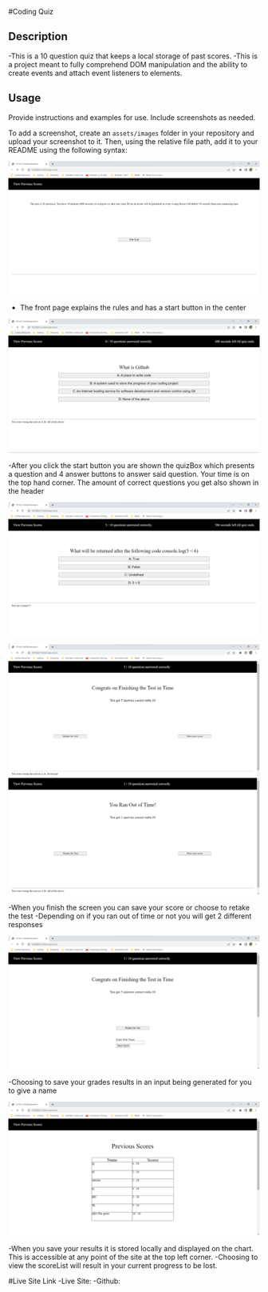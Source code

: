 #Coding Quiz

## Description

-This is a 10 question quiz that keeps a local storage of past scores. 
-This is a project meant to fully comprehend DOM manipulation and the ability to create events and attach event listeners to elements.


## Usage

Provide instructions and examples for use. Include screenshots as needed.

To add a screenshot, create an `assets/images` folder in your repository and upload your screenshot to it. Then, using the relative file path, add it to your README using the following syntax:

![shows the main page of quiz](./assets/pics/start.png)

- The front page explains the rules and has a start button in the center

![shows the quizbox which has questions and buttons to choose answers](./assets/pics/full-quizbox.png)

-After you click the start button you are shown the quizBox which presents a question and 4 answer buttons to answer said question. Your time is on the top hand corner. The amount of correct questions you get also shown in the header

![shows the quizbox updating the score as you continue the quiz](./assets/pics/full-quizbox-3.png)

![end screen when you finish on time](./assets/pics/end.png)
![end screen when you run out of time](./assets/pics/timeout.png)

-When you finish the screen you can save your score or choose to retake the test
-Depending on if you ran out of time or not you will get 2 different responses

![Shows the input where you store your score results](./assets/pics/savescore.png)

-Choosing to save your grades results in an input being generated for you to give a name

![Shows a table of names and scores or previous testers](./assets/pics/scoreList.png)

-When you save your results it is stored locally and displayed on the chart. This is accessible at any point of the site at the top left corner. 
-Choosing to view the scoreList will result in your current progress to be lost.

#Live Site Link
-Live Site: 
-Github: 
